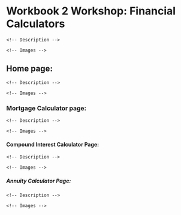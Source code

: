 # Workbook 2 Workshop: Financial Calculators
    <!-- Description -->

    <!-- Images -->

## Home page:
    <!-- Description -->

    <!-- Images -->

### Mortgage Calculator page:
    <!-- Description -->

    <!-- Images -->

#### Compound Interest Calculator Page:
    <!-- Description -->

    <!-- Images -->
    
##### Annuity Calculator Page:
    <!-- Description -->

    <!-- Images -->